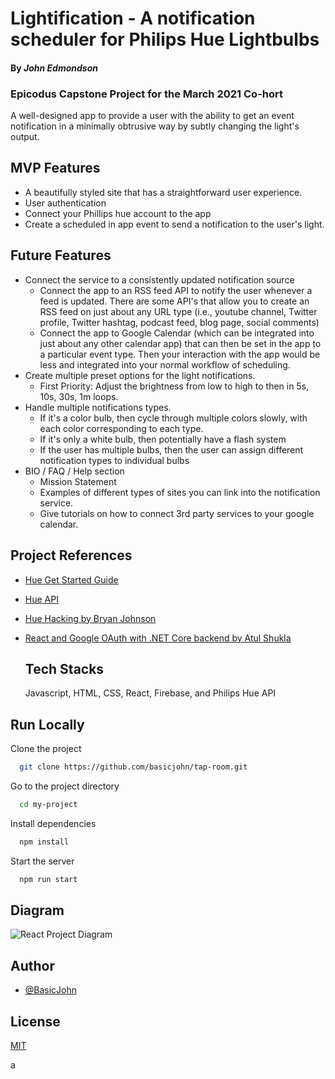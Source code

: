 # Lightification - A notification scheduler for Philips Hue Lightbulbs

#### By _**John Edmondson**_

### Epicodus Capstone Project for the March 2021 Co-hort

A well-designed app to provide a user with the ability to get an event notification in a minimally obtrusive way by subtly changing the light's output.

## MVP Features

- A beautifully styled site that has a straightforward user experience.
- User authentication
- Connect your Phillips hue account to the app
- Create a scheduled in app event to send a notification to the user's light.

## Future Features

- Connect the service to a consistently updated notification source
  - Connect the app to an RSS feed API to notify the user whenever a feed is updated. There are some API's that allow you to create an RSS feed on just about any URL type (i.e., youtube channel, Twitter profile, Twitter hashtag, podcast feed, blog page, social comments)
  - Connect the app to Google Calendar (which can be integrated into just about any other calendar app) that can then be set in the app to a particular event type. Then your interaction with the app would be less and integrated into your normal workflow of scheduling.
- Create multiple preset options for the light notifications.
  - First Priority: Adjust the brightness from low to high to then in 5s, 10s, 30s, 1m loops.
- Handle multiple notifications types.
  - If it's a color bulb, then cycle through multiple colors slowly, with each color corresponding to each type.
  - If it's only a white bulb, then potentially have a flash system
  - If the user has multiple bulbs, then the user can assign different notification types to individual bulbs
- BIO / FAQ / Help section
  - Mission Statement
  - Examples of different types of sites you can link into the notification service.
  - Give tutorials on how to connect 3rd party services to your google calendar.

## Project References

- [Hue Get Started Guide](https://developers.meethue.com/develop/get-started-2/)
- [Hue API](https://developers.meethue.com/develop/hue-api/)
- [Hue Hacking by Bryan Johnson](https://github.com/bjohnso5/hue-hacking)
- [React and Google OAuth with .NET Core backend by Atul Shukla](https://medium.com/mickeysden/react-and-google-oauth-with-net-core-backend-4faaba25ead0)

  ## Tech Stacks

  Javascript, HTML, CSS, React, Firebase, and Philips Hue API

## Run Locally

Clone the project

```bash
  git clone https://github.com/basicjohn/tap-room.git
```

Go to the project directory

```bash
  cd my-project
```

Install dependencies

```bash
  npm install
```

Start the server

```bash
  npm run start
```

## Diagram

![React Project Diagram](diagram.png)

## Author

- [@BasicJohn](https://www.github.com/basicjohn)

## License

[MIT](https://choosealicense.com/licenses/mit/)

a
